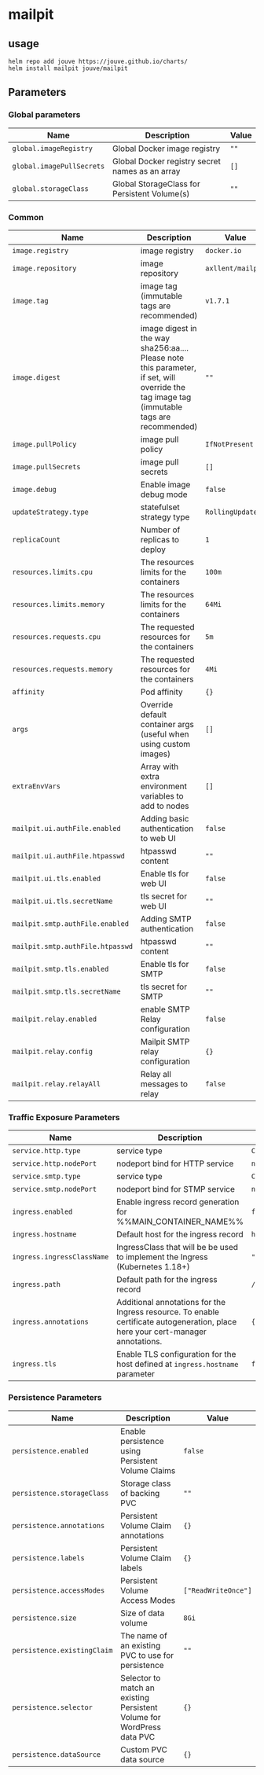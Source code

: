 # mailpit

## usage

```console
helm repo add jouve https://jouve.github.io/charts/
helm install mailpit jouve/mailpit
```

## Parameters

### Global parameters

| Name                      | Description                                     | Value |
| ------------------------- | ----------------------------------------------- | ----- |
| `global.imageRegistry`    | Global Docker image registry                    | `""`  |
| `global.imagePullSecrets` | Global Docker registry secret names as an array | `[]`  |
| `global.storageClass`     | Global StorageClass for Persistent Volume(s)    | `""`  |

### Common

| Name                             | Description                                                                                                                                | Value             |
| -------------------------------- | ------------------------------------------------------------------------------------------------------------------------------------------ | ----------------- |
| `image.registry`                 | image registry                                                                                                                             | `docker.io`       |
| `image.repository`               | image repository                                                                                                                           | `axllent/mailpit` |
| `image.tag`                      | image tag (immutable tags are recommended)                                                                                                 | `v1.7.1`          |
| `image.digest`                   | image digest in the way sha256:aa.... Please note this parameter, if set, will override the tag image tag (immutable tags are recommended) | `""`              |
| `image.pullPolicy`               | image pull policy                                                                                                                          | `IfNotPresent`    |
| `image.pullSecrets`              | image pull secrets                                                                                                                         | `[]`              |
| `image.debug`                    | Enable image debug mode                                                                                                                    | `false`           |
| `updateStrategy.type`            | statefulset strategy type                                                                                                                  | `RollingUpdate`   |
| `replicaCount`                   | Number of replicas to deploy                                                                                                               | `1`               |
| `resources.limits.cpu`           | The resources limits for the containers                                                                                                    | `100m`            |
| `resources.limits.memory`        | The resources limits for the containers                                                                                                    | `64Mi`            |
| `resources.requests.cpu`         | The requested resources for the containers                                                                                                 | `5m`              |
| `resources.requests.memory`      | The requested resources for the containers                                                                                                 | `4Mi`             |
| `affinity`                       | Pod affinity                                                                                                                               | `{}`              |
| `args`                           | Override default container args (useful when using custom images)                                                                          | `[]`              |
| `extraEnvVars`                   | Array with extra environment variables to add to nodes                                                                                     | `[]`              |
| `mailpit.ui.authFile.enabled`    | Adding basic authentication to web UI                                                                                                      | `false`           |
| `mailpit.ui.authFile.htpasswd`   | htpasswd content                                                                                                                           | `""`              |
| `mailpit.ui.tls.enabled`         | Enable tls for web UI                                                                                                                      | `false`           |
| `mailpit.ui.tls.secretName`      | tls secret for web UI                                                                                                                      | `""`              |
| `mailpit.smtp.authFile.enabled`  | Adding SMTP authentication                                                                                                                 | `false`           |
| `mailpit.smtp.authFile.htpasswd` | htpasswd content                                                                                                                           | `""`              |
| `mailpit.smtp.tls.enabled`       | Enable tls for SMTP                                                                                                                        | `false`           |
| `mailpit.smtp.tls.secretName`    | tls secret for SMTP                                                                                                                        | `""`              |
| `mailpit.relay.enabled`          | enable SMTP Relay configuration                                                                                                            | `false`           |
| `mailpit.relay.config`           | Mailpit SMTP relay configuration                                                                                                           | `{}`              |
| `mailpit.relay.relayAll`         | Relay all messages to relay                                                                                                                | `false`           |

### Traffic Exposure Parameters

| Name                       | Description                                                                                                                      | Value            |
| -------------------------- | -------------------------------------------------------------------------------------------------------------------------------- | ---------------- |
| `service.http.type`        | service type                                                                                                                     | `ClusterIP`      |
| `service.http.nodePort`    | nodeport bind for HTTP service                                                                                                   | `nil`            |
| `service.smtp.type`        | service type                                                                                                                     | `ClusterIP`      |
| `service.smtp.nodePort`    | nodeport bind for STMP service                                                                                                   | `nil`            |
| `ingress.enabled`          | Enable ingress record generation for %%MAIN_CONTAINER_NAME%%                                                                     | `false`          |
| `ingress.hostname`         | Default host for the ingress record                                                                                              | `hostname.local` |
| `ingress.ingressClassName` | IngressClass that will be be used to implement the Ingress (Kubernetes 1.18+)                                                    | `""`             |
| `ingress.path`             | Default path for the ingress record                                                                                              | `/`              |
| `ingress.annotations`      | Additional annotations for the Ingress resource. To enable certificate autogeneration, place here your cert-manager annotations. | `{}`             |
| `ingress.tls`              | Enable TLS configuration for the host defined at `ingress.hostname` parameter                                                    | `false`          |

### Persistence Parameters

| Name                        | Description                                                            | Value               |
| --------------------------- | ---------------------------------------------------------------------- | ------------------- |
| `persistence.enabled`       | Enable persistence using Persistent Volume Claims                      | `false`             |
| `persistence.storageClass`  | Storage class of backing PVC                                           | `""`                |
| `persistence.annotations`   | Persistent Volume Claim annotations                                    | `{}`                |
| `persistence.labels`        | Persistent Volume Claim labels                                         | `{}`                |
| `persistence.accessModes`   | Persistent Volume Access Modes                                         | `["ReadWriteOnce"]` |
| `persistence.size`          | Size of data volume                                                    | `8Gi`               |
| `persistence.existingClaim` | The name of an existing PVC to use for persistence                     | `""`                |
| `persistence.selector`      | Selector to match an existing Persistent Volume for WordPress data PVC | `{}`                |
| `persistence.dataSource`    | Custom PVC data source                                                 | `{}`                |
